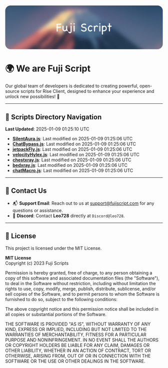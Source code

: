 ![Banner](.github/b.webp)

# 🌍 **We are Fuji Script**

Our global team of developers is dedicated to creating powerful, open-source scripts for Rise Client, designed to enhance your experience and unlock new possibilities! 🌟

---
<!-- SCRIPTS_NAVIGATION_START -->
## 📂 **Scripts Directory Navigation**

**Last Updated**: 2025-01-09 01:25:10 UTC

- **[SilentAura.js](scripts/SilentAura.js)**: Last modified on 2025-01-09 01:25:06 UTC
- **[ChatBypass.js](scripts/ChatBypass.js)**: Last modified on 2025-01-09 01:25:06 UTC
- **[jetpackFly.js](scripts/jetpackFly.js)**: Last modified on 2025-01-09 01:25:06 UTC
- **[velocityHylex.js](scripts/velocityHylex.js)**: Last modified on 2025-01-09 01:25:06 UTC
- **[chestxray.js](scripts/chestxray.js)**: Last modified on 2025-01-09 01:25:06 UTC
- **[bedxray.js](scripts/bedxray.js)**: Last modified on 2025-01-09 01:25:06 UTC
- **[chatMacro.js](scripts/chatMacro.js)**: Last modified on 2025-01-09 01:25:06 UTC

<!-- SCRIPTS_NAVIGATION_END -->

---

## 💬 **Contact Us**  
- 📬 **Support Email**: Reach out to us at [support@fujiscript.com](mailto:support@fujiscript.com) for any questions or assistance.  
- 💬 **Discord**: Contact **Leo728** directly at `Discord@leo728`.

---

## 📜 **License**

This project is licensed under the MIT License.  

**MIT License**  
Copyright (c) 2023 Fuji Scripts  

Permission is hereby granted, free of charge, to any person obtaining a copy of this software and associated documentation files (the "Software"), to deal in the Software without restriction, including without limitation the rights to use, copy, modify, merge, publish, distribute, sublicense, and/or sell copies of the Software, and to permit persons to whom the Software is furnished to do so, subject to the following conditions:  

The above copyright notice and this permission notice shall be included in all copies or substantial portions of the Software.  

THE SOFTWARE IS PROVIDED "AS IS", WITHOUT WARRANTY OF ANY KIND, EXPRESS OR IMPLIED, INCLUDING BUT NOT LIMITED TO THE WARRANTIES OF MERCHANTABILITY, FITNESS FOR A PARTICULAR PURPOSE AND NONINFRINGEMENT. IN NO EVENT SHALL THE AUTHORS OR COPYRIGHT HOLDERS BE LIABLE FOR ANY CLAIM, DAMAGES OR OTHER LIABILITY, WHETHER IN AN ACTION OF CONTRACT, TORT OR OTHERWISE, ARISING FROM, OUT OF OR IN CONNECTION WITH THE SOFTWARE OR THE USE OR OTHER DEALINGS IN THE SOFTWARE.  
